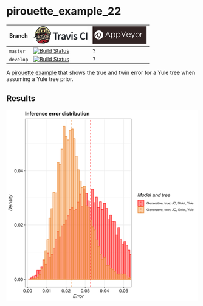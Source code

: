 # pirouette_example_22

Branch   |[![Travis CI logo](pics/TravisCI.png)](https://travis-ci.org)                                                                                                 |[![AppVeyor logo](pics/AppVeyor.png)](https://appveyor.com)                                                                                               
---------|--------------------------------------------------------------------------------------------------------------------------------------------------------------|--------------------------------------------------------------------------------------------------------------------------------------------------------------------------------------------
`master` |[![Build Status](https://travis-ci.org/richelbilderbeek/pirouette_example_22.svg?branch=master)](https://travis-ci.org/richelbilderbeek/pirouette_example_22) |?
`develop`|[![Build Status](https://travis-ci.org/richelbilderbeek/pirouette_example_22.svg?branch=develop)](https://travis-ci.org/richelbilderbeek/pirouette_example_22)|?

A [pirouette example](https://github.com/richelbilderbeek/pirouette_examples)
that shows the true and twin error for a Yule tree when assuming a Yule tree prior.

## Results

![](example_22_314/errors.png)

